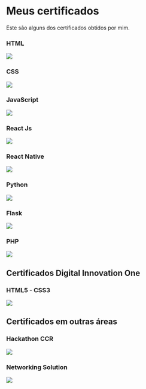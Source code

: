 # Meus certificados
Este são alguns dos certificados obtidos por mim.

### HTML
 ![](curso-web.jpg)

### CSS
![](curso-css3.jpg)

### JavaScript
![](curso-javascript.jpg)

### React Js
![](curso-react.jpg)

### React Native
![](curso-react-native.jpg)

### Python
![](curso-python.jpg)

### Flask
![](curso-flask.jpg)

### PHP
![](curso-php.jpg)

## Certificados Digital Innovation One

### HTML5 - CSS3
![](digital-innovation-one/Certificado-Hackathon-Ccr-&-Shawee.jpg)


## Certificados em outras áreas

### Hackathon CCR
![](Certificado-Hackathon-Ccr-&-Shawee.jpg)

### Networking Solution
![](Networking-Solution.jpg)